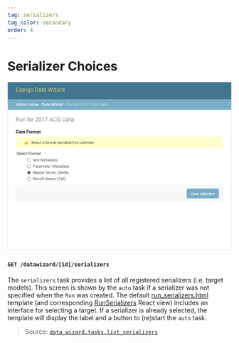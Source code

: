 ```yaml
---
tag: serializers
tag_color: secondary
order: 4
---
```


# Serializer Choices

![Serializer Choices](../images/screenshots/00-serializers.png)


#### `GET /datawizard/[id]/serializers`

     
The `serializers` task provides a list of all registered serializers (i.e. target models).  This screen is shown by the `auto` task if a serializer was not specified when the `Run` was created.  The default [run_serializers.html] template (and corresponding [RunSerializers] React view) includes an interface for selecting a target.  If a serializer is already selected, the template will display the label and a button to (re)start the `auto` task.

> Source: [`data_wizard.tasks.list_serializers`](https://github.com/wq/django-data-wizard/blob/main/data_wizard/tasks.py#L78)


[run_serializers.html]: https://github.com/wq/django-data-wizard/blob/master/data_wizard/templates/data_wizard/run_serializers.html
[RunSerializers]: ../views/RunSerializers
